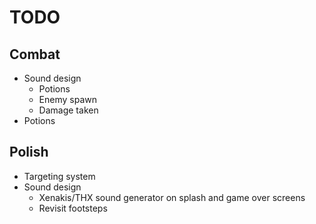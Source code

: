 # TODO
## Combat
- Sound design
  - Potions
  - Enemy spawn
  - Damage taken
- Potions

## Polish
- Targeting system
- Sound design
  - Xenakis/THX sound generator on splash and game over screens
  - Revisit footsteps
